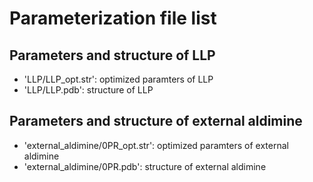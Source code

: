 # Parameterization file list

## Parameters and structure of LLP
- 'LLP/LLP_opt.str': optimized paramters of LLP
- 'LLP/LLP.pdb': structure of LLP
  
## Parameters and structure of external aldimine
- 'external_aldimine/0PR_opt.str': optimized paramters of external aldimine
- 'external_aldimine/0PR.pdb': structure of external aldimine
